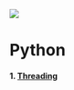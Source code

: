 ![](https://anthoncode.com/wp-content/uploads/2019/01/python-logo-png.png)

# Python

#### 1. [Threading](https://bundy-mundi.github.io/Today-I-Learned/Python/threading)
